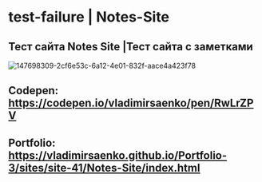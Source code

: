 # test-failure | Notes-Site

## Тест сайта Notes Site |Тест сайта с заметками

![147698309-2cf6e53c-6a12-4e01-832f-aace4a423f78](https://user-images.githubusercontent.com/56477695/147836716-e4e7720f-c92c-4bce-ba0c-e18b55c1ef4e.jpg)

## Codepen: https://codepen.io/vladimirsaenko/pen/RwLrZPV
## Portfolio: https://vladimirsaenko.github.io/Portfolio-3/sites/site-41/Notes-Site/index.html
